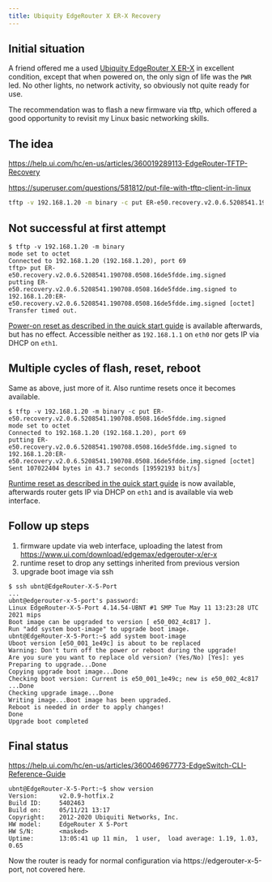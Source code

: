 ```yaml
---
title: Ubiquity EdgeRouter X ER-X Recovery
---
```


## Initial situation
A friend offered me a used
[Ubiquity EdgeRouter X ER-X](https://www.ui.com/download/edgemax/edgerouter-x/er-x)
in excellent condition,
except that when powered on, the only sign of life was the `PWR` led.
No other lights, no network activity, so obviously not quite ready for use.

The recommendation was to flash a new firmware via tftp,
which offered a good opportunity to revisit my Linux basic networking skills.

## The idea
https://help.ui.com/hc/en-us/articles/360019289113-EdgeRouter-TFTP-Recovery

https://superuser.com/questions/581812/put-file-with-tftp-client-in-linux

```bash
tftp -v 192.168.1.20 -m binary -c put ER-e50.recovery.v2.0.6.5208541.190708.0508.16de5fdde.img.signed
```

## Not successful at first attempt
```
$ tftp -v 192.168.1.20 -m binary
mode set to octet
Connected to 192.168.1.20 (192.168.1.20), port 69
tftp> put ER-e50.recovery.v2.0.6.5208541.190708.0508.16de5fdde.img.signed
putting ER-e50.recovery.v2.0.6.5208541.190708.0508.16de5fdde.img.signed to 192.168.1.20:ER-e50.recovery.v2.0.6.5208541.190708.0508.16de5fdde.img.signed [octet]
Transfer timed out.
```
[Power-on reset as described in the quick start guide](https://dl.ui.com/guides/edgemax/EdgeRouter_ER-X_QSG.pdf) is available afterwards, but has no effect.
Accessible neither as `192.168.1.1` on `eth0` nor gets IP via DHCP on `eth1`.

## Multiple cycles of flash, reset, reboot
Same as above, just more of it. Also runtime resets once it becomes available.
```
$ tftp -v 192.168.1.20 -m binary -c put ER-e50.recovery.v2.0.6.5208541.190708.0508.16de5fdde.img.signed
mode set to octet
Connected to 192.168.1.20 (192.168.1.20), port 69
putting ER-e50.recovery.v2.0.6.5208541.190708.0508.16de5fdde.img.signed to 192.168.1.20:ER-e50.recovery.v2.0.6.5208541.190708.0508.16de5fdde.img.signed [octet]
Sent 107022404 bytes in 43.7 seconds [19592193 bit/s]
```

[Runtime reset as described in the quick start guide](https://dl.ui.com/guides/edgemax/EdgeRouter_ER-X_QSG.pdf) is now available, afterwards router gets IP via DHCP on `eth1` and is available via web interface.

## Follow up steps
1. firmware update via web interface, uploading the latest from https://www.ui.com/download/edgemax/edgerouter-x/er-x
1. runtime reset to drop any settings inherited from previous version
1. upgrade boot image via ssh
```
$ ssh ubnt@EdgeRouter-X-5-Port
...
ubnt@edgerouter-x-5-port's password: 
Linux EdgeRouter-X-5-Port 4.14.54-UBNT #1 SMP Tue May 11 13:23:28 UTC 2021 mips
Boot image can be upgraded to version [ e50_002_4c817 ].
Run "add system boot-image" to upgrade boot image.
ubnt@EdgeRouter-X-5-Port:~$ add system boot-image
Uboot version [e50_001_1e49c] is about to be replaced
Warning: Don't turn off the power or reboot during the upgrade!
Are you sure you want to replace old version? (Yes/No) [Yes]: yes
Preparing to upgrade...Done
Copying upgrade boot image...Done
Checking boot version: Current is e50_001_1e49c; new is e50_002_4c817 ...Done
Checking upgrade image...Done
Writing image...Boot image has been upgraded.
Reboot is needed in order to apply changes!
Done
Upgrade boot completed
```

## Final status
https://help.ui.com/hc/en-us/articles/360046967773-EdgeSwitch-CLI-Reference-Guide
```
ubnt@EdgeRouter-X-5-Port:~$ show version
Version:      v2.0.9-hotfix.2
Build ID:     5402463
Build on:     05/11/21 13:17
Copyright:    2012-2020 Ubiquiti Networks, Inc.
HW model:     EdgeRouter X 5-Port
HW S/N:       <masked>
Uptime:       13:05:41 up 11 min,  1 user,  load average: 1.19, 1.03, 0.65
```

Now the router is ready for normal configuration via https://edgerouter-x-5-port, not covered here.
